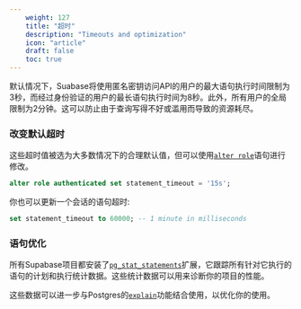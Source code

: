 ```yaml
---
    weight: 127
    title: "超时"
    description: "Timeouts and optimization"
    icon: "article"
    draft: false
    toc: true
---
```


默认情况下，Suabase将使用匿名密钥访问API的用户的最大语句执行时间限制为3秒，而经过身份验证的用户的最长语句执行时间为8秒。此外，所有用户的全局限制为2分钟。这可以防止由于查询写得不好或滥用而导致的资源耗尽。

### 改变默认超时

这些超时值被选为大多数情况下的合理默认值，但可以使用[`alter role`](https://www.postgresql.org/docs/current/sql-alterrole.html)语句进行修改。


```sql
alter role authenticated set statement_timeout = '15s';
```

你也可以更新一个会话的语句超时:

```sql
set statement_timeout to 60000; -- 1 minute in milliseconds
```

### 语句优化

所有Supabase项目都安装了[`pg_stat_statements`](https://www.postgresql.org/docs/current/pgstatstatements.html)扩展，它跟踪所有针对它执行的语句的计划和执行统计数据。这些统计数据可以用来诊断你的项目的性能。

这些数据可以进一步与Postgres的[`explain`](https://www.postgresql.org/docs/current/using-explain.html)功能结合使用，以优化你的使用。



